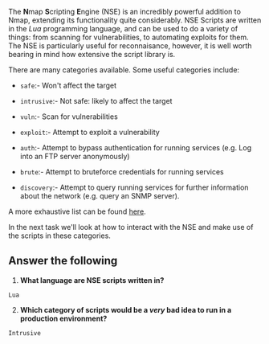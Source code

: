 
The **N**map **S**cripting **E**ngine (NSE) is an incredibly powerful addition to Nmap, extending its functionality quite considerably. NSE Scripts are written in the _Lua_ programming language, and can be used to do a variety of things: from scanning for vulnerabilities, to automating exploits for them. The NSE is particularly useful for reconnaisance, however, it is well worth bearing in mind how extensive the script library is.

There are many categories available. Some useful categories include:

- `safe`:- Won't affect the target
- `intrusive`:- Not safe: likely to affect the target  
    
- `vuln`:- Scan for vulnerabilities
- `exploit`:- Attempt to exploit a vulnerability
- `auth`:- Attempt to bypass authentication for running services (e.g. Log into an FTP server anonymously)
- `brute`:- Attempt to bruteforce credentials for running services
- `discovery`:- Attempt to query running services for further information about the network (e.g. query an SNMP server).

A more exhaustive list can be found [here](https://nmap.org/book/nse-usage.html).

In the next task we'll look at how to interact with the NSE and make use of the scripts in these categories.


## Answer the following

1) **What language are NSE scripts written in?**

```Answer
Lua
```

2) **Which category of scripts would be a _very_ bad idea to run in a production environment?**

```Answer
Intrusive
```

